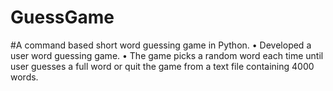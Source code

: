 # GuessGame
#A command based short word guessing game in Python.
• Developed a user word guessing game.
• The game picks a random word each time until user guesses a full word or quit the game from a text file containing 4000 words.
